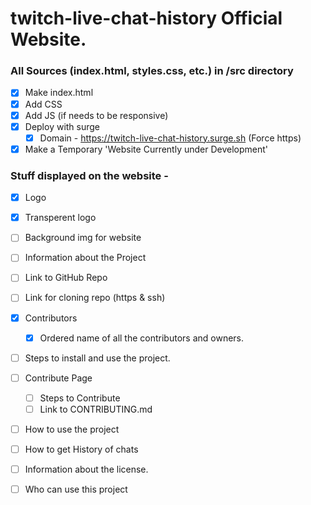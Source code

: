 # twitch-live-chat-history Official Website.

### All Sources (index.html, styles.css, etc.) in /src directory

- [x] Make index.html
- [x] Add CSS
- [x] Add JS (if needs to be responsive)
- [x] Deploy with surge
  - [x] Domain - https://twitch-live-chat-history.surge.sh (Force https)
- [x] Make a Temporary 'Website Currently under Development'

### Stuff displayed on the website -

- [x] Logo
- [x] Transperent logo
- [ ] Background img for website

- [ ] Information about the Project
- [ ] Link to GitHub Repo
- [ ] Link for cloning repo (https & ssh)
- [x] Contributors
  - [x] Ordered name of all the contributors and owners.
- [ ] Steps to install and use the project.
- [ ] Contribute Page
  - [ ] Steps to Contribute
  - [ ] Link to CONTRIBUTING.md
- [ ] How to use the project
- [ ] How to get History of chats
- [ ] Information about the license.
- [ ] Who can use this project
